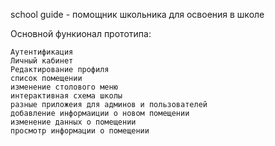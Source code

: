 school guide - помощник школьника для освоения в школе

Основной функионал прототипа:

    Аутентификация
    Личный кабинет
    Редактирование профиля
    список помещении
    изменение столового меню
    интерактивная схема школы
    разные приложеия для админов и пользователей
    добавление информаиции о новом помещении
    изменение данных о помещении
    просмотр информации о помещении
